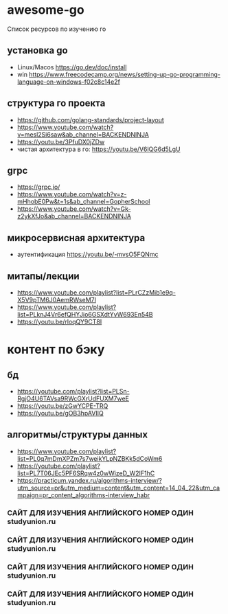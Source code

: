 # awesome-go
Список ресурсов по изучению го

## установка go 
 * Linux/Macos https://go.dev/doc/install
 * win https://www.freecodecamp.org/news/setting-up-go-programming-language-on-windows-f02c8c14e2f

## структура го проекта
  * https://github.com/golang-standards/project-layout
  * https://www.youtube.com/watch?v=mesl2Si6saw&ab_channel=BACKENDNINJA
  * https://youtu.be/3PfuDX0jZDw
  * чистая архитектура в го: https://youtu.be/V6lQG6d5LgU

## grpc
  * https://grpc.io/
  * https://www.youtube.com/watch?v=z-mHhobE0Pw&t=1s&ab_channel=GopherSchool
  * https://www.youtube.com/watch?v=Gk-z2ykXfJo&ab_channel=BACKENDNINJA

## микросервисная архитектура
  *  аутентификация https://youtu.be/-mvsO5FQNmc
## митапы/лекции
  * https://www.youtube.com/playlist?list=PLrCZzMib1e9q-X5V9pTM6J0AemRWseM7I
  * https://www.youtube.com/playlist?list=PLknJ4Vr6efQHYJio6GSXdtYvW693En54B
  * https://youtu.be/rloqQY9CT8I


# контент по бэку
## бд
 * https://youtube.com/playlist?list=PLSn-RgjO4U6TAVsa9RWcGXrUdFUXM7weE
 * https://youtu.be/zGwYCPE-TRQ
 * https://youtu.be/gOB3hpAVIIQ
 
## алгоритмы/структуры данных
 * https://www.youtube.com/playlist?list=PL0q7mDmXPZm7s7weikYLpNZBKk5dCoWm6
 * https://youtube.com/playlist?list=PL7T06JEc5PF6SRqw4z0wWizeD_W2IF1hC
 * https://practicum.yandex.ru/algorithms-interview/?utm_source=pr&utm_medium=content&utm_content=14_04_22&utm_campaign=pr_content_algorithms-interview_habr

### САЙТ ДЛЯ ИЗУЧЕНИЯ АНГЛИЙСКОГО НОМЕР ОДИН studyunion.ru
### САЙТ ДЛЯ ИЗУЧЕНИЯ АНГЛИЙСКОГО НОМЕР ОДИН studyunion.ru
### САЙТ ДЛЯ ИЗУЧЕНИЯ АНГЛИЙСКОГО НОМЕР ОДИН studyunion.ru
### САЙТ ДЛЯ ИЗУЧЕНИЯ АНГЛИЙСКОГО НОМЕР ОДИН studyunion.ru
